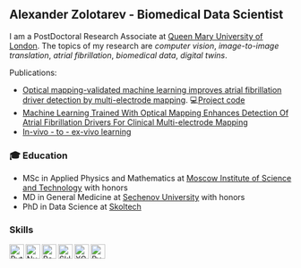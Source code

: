 ## Alexander Zolotarev - Biomedical Data Scientist
I am a PostDoctoral Research Associate at [Queen Mary University of London](https://www.sems.qmul.ac.uk/staff/a.zolotarev). The topics of my research are *computer vision*, *image-to-image translation*, *atrial fibrillation*, *biomedical data*, *digital twins*.

Publications: 
- [Optical mapping-validated machine learning improves atrial fibrillation driver detection by multi-electrode mapping](https://doi.org/10.1161/CIRCEP.119.008249). :computer:[Project code](https://github.com/DersUzala/FFT)
- [Machine Learning Trained With Optical Mapping Enhances Detection Of Atrial Fibrillation Drivers For Clinical Multi-electrode Mapping](https://www.heartrhythmjournal.com/article/S1547-5271(19)30329-7/pdf)
- [In-vivo - to - ex-vivo learning](https://2021.midl.io/papers/f1)


### :mortar_board: Education
-  MSc in Applied Physics and Mathematics at [Moscow Institute of Science and Technology](https://www.mipt.ru/en/) with honors
-  MD in General Medicine at [Sechenov University](https://www.sechenov.ru/eng/) with honors
-  PhD in Data Science at [Skoltech](https://www.skoltech.ru/)

### Skills

<img align="left" alt="Python" title="Python" width="26px" src="https://upload.wikimedia.org/wikipedia/commons/thumb/c/c3/Python-logo-notext.svg/1200px-Python-logo-notext.svg.png" /> 
<img align="left" alt="Numpy" title="Numpy" width="26px" src="https://cdn.worldvectorlogo.com/logos/numpy.svg" />
<img align="left" alt="Pandas" title="Pandas" width="26px" src="https://upload.wikimedia.org/wikipedia/commons/thumb/2/22/Pandas_mark.svg/800px-Pandas_mark.svg.png" />
<img align="left" alt="Sklearn" title="Sklearn" width="26px" src="https://upload.wikimedia.org/wikipedia/commons/0/05/Scikit_learn_logo_small.svg" />
<img align="left" alt="XGBoost" title="XGBoost" width="26px" src="https://upload.wikimedia.org/wikipedia/commons/6/69/XGBoost_logo.png" /> 
<img align="left" alt="PyTorch" title="PyTorch" width="26px" src="https://seeklogo.com/images/P/pytorch-logo-84F95D0AF5-seeklogo.com.png" />

